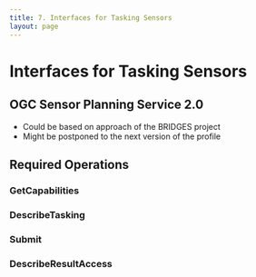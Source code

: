 ```yaml
---
title: 7. Interfaces for Tasking Sensors
layout: page
---
```

# Interfaces for Tasking Sensors
## OGC Sensor Planning Service 2.0

* Could be based on approach of the BRIDGES project
*	Might be postponed to the next version of the profile

## Required Operations

### GetCapabilities

### DescribeTasking

### Submit

### DescribeResultAccess
